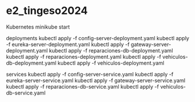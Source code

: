 # e2_tingeso2024


Kubernetes
minikube start

deployments
kubectl apply -f config-server-deployment.yaml
kubectl apply -f eureka-server-deployment.yaml
kubectl apply -f gateway-server-deployment.yaml
kubectl apply -f reparaciones-db-deployment.yaml
kubectl apply -f reparaciones-deployment.yaml
kubectl apply -f vehiculos-db-deployment.yaml
kubectl apply -f vehiculos-deployment.yaml

services
kubectl apply -f config-server-service.yaml
kubectl apply -f eureka-server-service.yaml
kubectl apply -f gateway-server-service.yaml
kubectl apply -f reparaciones-db-service.yaml
kubectl apply -f vehiculos-db-service.yaml